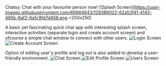 Chatsy: Chat with your favourite person now!
![Splash Screen](https://user-images.githubusercontent.com/66664643/129386022-62a52f41-4145-465b-8af2-6a1c9fd7d458.png =250x250)


A basic yet fascinating quick chat app with interesting splash screen, interactive activities (separate login and create account screen) and ofcourse a simple chat window to connect with other users. 
![Login Screen](https://user-images.githubusercontent.com/66664643/129386019-4cdba32c-4f44-485f-9fc0-a37b93424425.png)
![Create Account Screen](https://user-images.githubusercontent.com/66664643/129386014-0afba36e-23a9-4e0f-a54e-912927a80ebc.png)


Option of editing user's profile and log out is also added to develop a user-friendly environment.
![Chat Screen](https://user-images.githubusercontent.com/66664643/129386257-0d4998ff-6f30-44ff-8bba-69565b24143a.png)
![Edit Profile Screen](https://user-images.githubusercontent.com/66664643/129386266-169f25ca-ba2a-49f2-85aa-ecd8ec5897b5.png)
![Users Screen](https://user-images.githubusercontent.com/66664643/129386521-667f3978-a5d1-41bc-ab1f-92e7f5a35c39.png)



